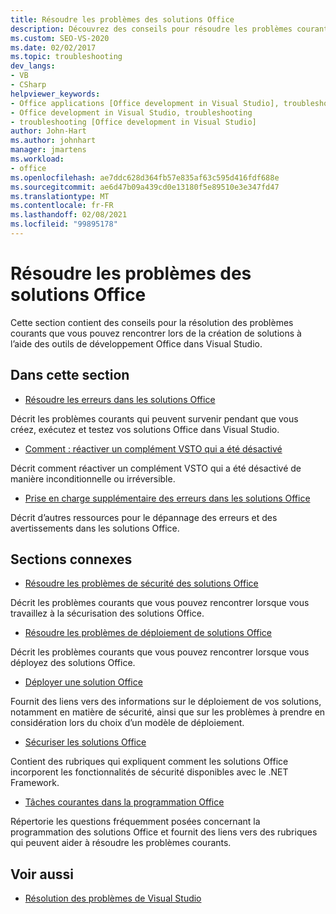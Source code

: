 ```yaml
---
title: Résoudre les problèmes des solutions Office
description: Découvrez des conseils pour résoudre les problèmes courants que vous pouvez rencontrer lors de la création de solutions à l’aide des outils de développement Office dans Visual Studio.
ms.custom: SEO-VS-2020
ms.date: 02/02/2017
ms.topic: troubleshooting
dev_langs:
- VB
- CSharp
helpviewer_keywords:
- Office applications [Office development in Visual Studio], troubleshooting
- Office development in Visual Studio, troubleshooting
- troubleshooting [Office development in Visual Studio]
author: John-Hart
ms.author: johnhart
manager: jmartens
ms.workload:
- office
ms.openlocfilehash: ae7ddc628d364fb57e835af63c595d416fdf688e
ms.sourcegitcommit: ae6d47b09a439cd0e13180f5e89510e3e347fd47
ms.translationtype: MT
ms.contentlocale: fr-FR
ms.lasthandoff: 02/08/2021
ms.locfileid: "99895178"
---
```

# <a name="troubleshoot-office-solutions"></a>Résoudre les problèmes des solutions Office
  Cette section contient des conseils pour la résolution des problèmes courants que vous pouvez rencontrer lors de la création de solutions à l’aide des outils de développement Office dans Visual Studio.

## <a name="in-this-section"></a>Dans cette section
- [Résoudre les erreurs dans les solutions Office](../vsto/troubleshooting-errors-in-office-solutions.md)

 Décrit les problèmes courants qui peuvent survenir pendant que vous créez, exécutez et testez vos solutions Office dans Visual Studio.

- [Comment : réactiver un complément VSTO qui a été désactivé](../vsto/how-to-re-enable-a-vsto-add-in-that-has-been-disabled.md)

 Décrit comment réactiver un complément VSTO qui a été désactivé de manière inconditionnelle ou irréversible.

- [Prise en charge supplémentaire des erreurs dans les solutions Office](../vsto/additional-support-for-errors-in-office-solutions.md)

 Décrit d’autres ressources pour le dépannage des erreurs et des avertissements dans les solutions Office.

## <a name="related-sections"></a>Sections connexes
- [Résoudre les problèmes de sécurité des solutions Office](../vsto/troubleshooting-office-solution-security.md)

 Décrit les problèmes courants que vous pouvez rencontrer lorsque vous travaillez à la sécurisation des solutions Office.

- [Résoudre les problèmes de déploiement de solutions Office](../vsto/troubleshooting-office-solution-deployment.md)

 Décrit les problèmes courants que vous pouvez rencontrer lorsque vous déployez des solutions Office.

- [Déployer une solution Office](../vsto/deploying-an-office-solution.md)

 Fournit des liens vers des informations sur le déploiement de vos solutions, notamment en matière de sécurité, ainsi que sur les problèmes à prendre en considération lors du choix d’un modèle de déploiement.

- [Sécuriser les solutions Office](../vsto/securing-office-solutions.md)

 Contient des rubriques qui expliquent comment les solutions Office incorporent les fonctionnalités de sécurité disponibles avec le .NET Framework.

- [Tâches courantes dans la programmation Office](../vsto/common-tasks-in-office-programming.md)

 Répertorie les questions fréquemment posées concernant la programmation des solutions Office et fournit des liens vers des rubriques qui peuvent aider à résoudre les problèmes courants.

## <a name="see-also"></a>Voir aussi

- [Résolution des problèmes de Visual Studio](/troubleshoot/visualstudio/welcome-visual-studio/)

